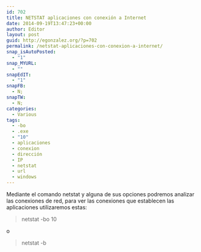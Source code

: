 ```yaml
---
id: 702
title: NETSTAT aplicaciones con conexión a Internet
date: 2014-09-19T13:47:23+00:00
author: Editor
layout: post
guid: http://egonzalez.org/?p=702
permalink: /netstat-aplicaciones-con-conexion-a-internet/
snap_isAutoPosted:
  - "1"
snap_MYURL:
  - ""
snapEdIT:
  - "1"
snapFB:
  - N;
snapTW:
  - N;
categories:
  - Various
tags:
  - -bo
  - .exe
  - "10"
  - aplicaciones
  - conexion
  - dirección
  - IP
  - netstat
  - url
  - windows
---
```

Mediante el comando netstat y alguna de sus opciones podremos analizar las conexiones de red, para ver las conexiones que establecen las aplicaciones utilizaremos estas:
<blockquote>netstat -bo 10</blockquote>
o
<blockquote>netstat -b</blockquote>